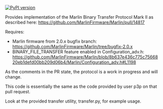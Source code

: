 [![PyPI version](https://badge.fury.io/py/marlin-binary-protocol.svg)](https://badge.fury.io/py/marlin-binary-protocol)

Provides implementation of the Marlin Binary Transfer Protocol Mark II as described here:
https://github.com/MarlinFirmware/Marlin/pull/14817

Requires:

* Marlin firmware from 2.0.x bugfix branch: https://github.com/MarlinFirmware/Marlin/tree/bugfix-2.0.x
* BINARY_FILE_TRANSFER feature enabled in Configuration_adv.h: https://github.com/MarlinFirmware/Marlin/blob/8b637e436c775c7566820eb1defd00bb209d06b4/Marlin/Configuration_adv.h#L1198

As the comments in the PR state, the protocol is a work in progress and will change. 

This code is essentially the same as the code provided by user p3p on that pull request.

Look at the provided transfer utility, transfer.py, for example usage.
